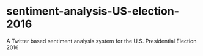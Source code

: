 # sentiment-analysis-US-election-2016
A Twitter based sentiment analysis system for the U.S. Presidential Election 2016
